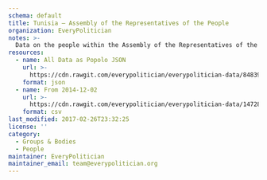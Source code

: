 ```yaml
---
schema: default
title: Tunisia — Assembly of the Representatives of the People
organization: EveryPolitician
notes: >-
  Data on the people within the Assembly of the Representatives of the People legislature of Tunisia.
resources:
  - name: All Data as Popolo JSON
    url: >-
      https://cdn.rawgit.com/everypolitician/everypolitician-data/84839a3ccc89e17b4c8416608e0234e2cc49ea95/data/Tunisia/Majlis/ep-popolo-v1.0.json
    format: json
  - name: From 2014-12-02
    url: >-
      https://cdn.rawgit.com/everypolitician/everypolitician-data/147287281b9bf1aa44420e7f64f8f66b3c5a787d/data/Tunisia/Majlis/term-1.csv
    format: csv
last_modified: 2017-02-26T23:32:25
license: ''
category:
  - Groups & Bodies
  - People
maintainer: EveryPolitician
maintainer_email: team@everypolitician.org
---
```

